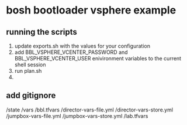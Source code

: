 # bosh bootloader vsphere example

## running the scripts

1) update exports.sh with the values for your configuration
2) add BBL_VSPHERE_VCENTER_PASSWORD and BBL_VSPHERE_VCENTER_USER enivironment variables to the current shell session
3) run plan.sh
4) 

## add gitignore

/state
  /vars
    /bbl.tfvars
    /director-vars-file.yml
    /director-vars-store.yml
    /jumpbox-vars-file.yml
    /jumpbox-vars-store.yml
    /lab.tfvars
    